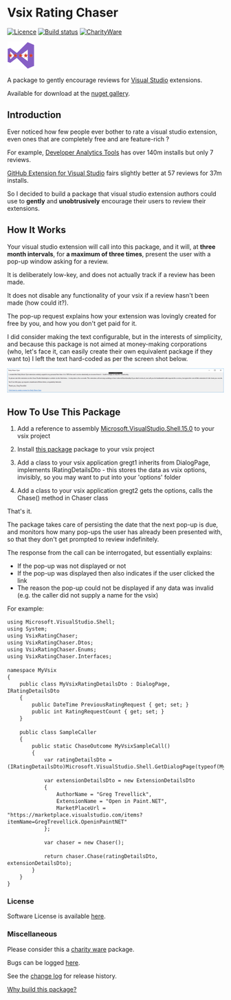 [AppVeyorProjectUrl]: https://ci.appveyor.com/project/GregTrevellick/vsixratingchaser
[AppVeyorProjectBuildStatusBadgeSvg]: https://ci.appveyor.com/api/projects/status/5ism52msmffomkh3?svg=true
[GitHubRepoURL]: https://github.com/GregTrevellick/VsixRatingChaser
[GitHubRepoIssuesURL]: https://github.com/GregTrevellick/VsixRatingChaser/issues
[GitHubRepoPullRequestsURL]: https://github.com/GregTrevellick/VsixRatingChaser/pulls
[NugetUrl]: https://www.nuget.org/packages/OpenInApp.Common/
[VisualStudioURL]: https://www.visualstudio.com/
[CharityWareURL]: https://github.com/GregTrevellick/MiscellaneousArtefacts/wiki/Charity-Ware
[WhyURL]: https://github.com/GregTrevellick/MiscellaneousArtefacts/wiki/Why

# Vsix Rating Chaser 

[![Licence](https://img.shields.io/aur/license/yaourt.svg)](/LICENSE.txt)
[![Build status][AppVeyorProjectBuildStatusBadgeSvg]][AppVeyorProjectUrl]
[![CharityWare](https://img.shields.io/badge/Charity%20Ware-Thank%20You-brightgreen.svg)][CharityWareURL]

![Vsix Rating Chaser](NugetIcon_64x64.png "Vsix Rating Chaser Logo")

A package to gently encourage reviews for [Visual Studio][VisualStudioURL] extensions.

Available for download at the [nuget gallery][NugetUrl].

## Introduction

Ever noticed how few people ever bother to rate a visual studio extension, even ones that are completely free and are feature-rich ?

For example, [Developer Analytics Tools](https://marketplace.visualstudio.com/items?itemName=VisualStudioOnlineApplicationInsights.DeveloperAnalyticsTools) has over 140m installs but only 7 reviews.

[GitHub Extension for Visual Studio](https://marketplace.visualstudio.com/items?itemName=GitHub.GitHubExtensionforVisualStudio) fairs slightly better at 57 reviews for 37m installs.

So I decided to build a package that visual studio extension authors could use to **gently** and **unobtrusively** encourage their users to review their extensions.

## How It Works

Your visual studio extension will call into this package, and it will, at **three month intervals**, for **a maximum of three times**, present the user with a pop-up window asking for a review.

It is deliberately low-key, and does not actually track if a review has been made.

It does not disable any functionality of your vsix if a review hasn't been made (how could it?).

The pop-up request explains how your extension was lovingly created for free by you, and how you don't get paid for it. 

I did consider making the text configurable, but in the interests of simplicity, and because this package is not aimed at money-making corporations (who, let's face it, can easily create their own equivalent package if they want to) I left the text hard-coded as per the screen shot below.

![Rating Request](\src\VsixRatingChaser\RatingRequestScreenshot.png)

## How To Use This Package

1. Add a reference to assembly [Microsoft.VisualStudio.Shell.15.0](https://www.nuget.org/packages/Microsoft.VisualStudio.Shell.15.0) to your vsix project

1. Install [this package][NugetUrl] package to your vsix project

1. Add a class to your vsix application gregt1 inherits from DialogPage, implements IRatingDetailsDto - this stores the data as vsix options, invisibly, so you may want to put into your 'options' folder

1. Add a class to your vsix application gregt2 gets the options, calls the Chase() method in Chaser class

That's it. 

The package takes care of persisting the date that the next pop-up is due, and monitors how many pop-ups the user has already been presented with, so that they don't get prompted to review indefinitely.

The response from the call can be interrogated, but essentially explains:
 - If the pop-up was not displayed or not 
 - If the pop-up was displayed then also indicates if the user clicked the link
 - The reason the pop-up could not be displayed if any data was invalid (e.g. the caller did not supply a name for the vsix)

For example:

    using Microsoft.VisualStudio.Shell;
    using System;
    using VsixRatingChaser;
    using VsixRatingChaser.Dtos;
    using VsixRatingChaser.Enums;
    using VsixRatingChaser.Interfaces;
    
    namespace MyVsix
    {
        public class MyVsixRatingDetailsDto : DialogPage, IRatingDetailsDto
        {
            public DateTime PreviousRatingRequest { get; set; }
            public int RatingRequestCount { get; set; }
        }
    
        public class SampleCaller
        {
            public static ChaseOutcome MyVsixSampleCall()
            {
                var ratingDetailsDto = (IRatingDetailsDto)Microsoft.VisualStudio.Shell.GetDialogPage(typeof(MyVsixRatingDetailsDto));
    
                var extensionDetailsDto = new ExtensionDetailsDto
                {
                    AuthorName = "Greg Trevellick",
                    ExtensionName = "Open in Paint.NET",
                    MarketPlaceUrl = "https://marketplace.visualstudio.com/items?itemName=GregTrevellick.OpeninPaintNET"
                };
    
                var chaser = new Chaser();
    
                return chaser.Chase(ratingDetailsDto, extensionDetailsDto);
            }
        }
    }

### License

Software License is available [here](/LICENSE.txt).

### Miscellaneous

Please consider this a [charity ware][CharityWareURL] package.

Bugs can be logged [here][GitHubRepoIssuesURL].

See the [change log](CHANGELOG.md) for release history.

[Why build this package?][WhyURL]